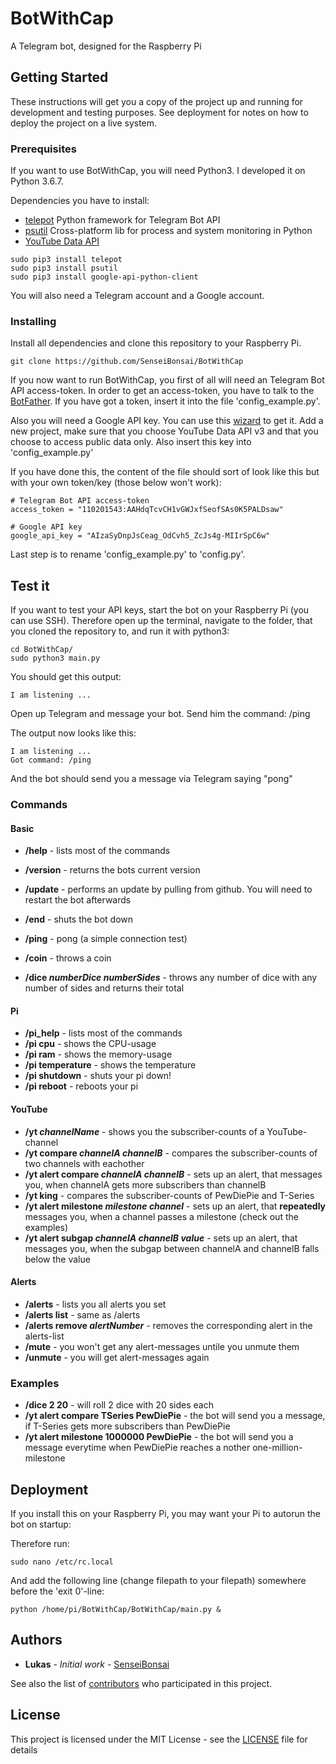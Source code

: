 # BotWithCap

A Telegram bot, designed for the Raspberry Pi

## Getting Started

These instructions will get you a copy of the project up and running for development and testing purposes. See deployment for notes on how to deploy the project on a live system.

### Prerequisites

If you want to use BotWithCap, you will need Python3. I developed it on Python 3.6.7.

Dependencies you have to install:
* [telepot](https://github.com/nickoala/telepot) Python framework for Telegram Bot API 
* [psutil](https://github.com/giampaolo/psutil) Cross-platform lib for process and system monitoring in Python
* [YouTube Data API](https://developers.google.com/youtube/v3/getting-started)


```
sudo pip3 install telepot
sudo pip3 install psutil
sudo pip3 install google-api-python-client
```

You will also need a Telegram account and a Google account.

### Installing

Install all dependencies and clone this repository to your Raspberry Pi.

```
git clone https://github.com/SenseiBonsai/BotWithCap
```

If you now want to run BotWithCap, you first of all will need an Telegram Bot API access-token. In order to get an access-token, you have to talk to the [BotFather](https://core.telegram.org/bots/#6-botfather).
If you have got a token, insert it into the file 'config_example.py'.

Also you will need a Google API key. You can use this [wizard](https://console.developers.google.com/start/api?id=youtube) to get it. Add a new project, make sure that you choose YouTube Data API v3 and that you choose to access public data only.
Also insert this key into 'config_example.py'

If you have done this, the content of the file should sort of look like this but with your own token/key (those below won't work):

```
# Telegram Bot API access-token
access_token = "110201543:AAHdqTcvCH1vGWJxfSeofSAs0K5PALDsaw"

# Google API key
google_api_key = "AIzaSyDnpJsCeag_OdCvh5_ZcJs4g-MIIrSpC6w"
```

Last step is to rename 'config_example.py' to 'config.py'.

## Test it

If you want to test your API keys, start the bot on your Raspberry Pi (you can use SSH). Therefore open up the terminal, navigate to the folder, that you cloned the repository to, and run it with python3:

```
cd BotWithCap/
sudo python3 main.py
```

You should get this output:

```
I am listening ...
```

Open up Telegram and message your bot. Send him the command: /ping

The output now looks like this:

```
I am listening ...
Got command: /ping
```

And the bot should send you a message via Telegram saying "pong"

### Commands

#### Basic
* **/help** - lists most of the commands

* **/version** - returns the bots current version
* **/update** - performs an update by pulling from github. You will need to restart the bot afterwards
* **/end** - shuts the bot down

* **/ping** - pong (a simple connection test)
* **/coin** - throws a coin
* **/dice *numberDice* *numberSides*** - throws any number of dice with any number of sides and returns their total

#### Pi
* **/pi_help** - lists most of the commands
* **/pi cpu** - shows the CPU-usage
* **/pi ram** - shows the memory-usage
* **/pi temperature** - shows the temperature
* **/pi shutdown** - shuts your pi down!
* **/pi reboot** - reboots your pi

#### YouTube
* **/yt *channelName*** - shows you the subscriber-counts of a YouTube-channel
* **/yt compare *channelA* *channelB*** - compares the subscriber-counts of two channels with eachother
* **/yt alert compare *channelA* *channelB*** - sets up an alert, that messages you, when channelA gets more subscribers than channelB
* **/yt king** - compares the subscriber-counts of PewDiePie and T-Series
* **/yt alert milestone *milestone* *channel*** - sets up an alert, that **repeatedly** messages you, when a channel passes a milestone (check out the examples)
* **/yt alert subgap *channelA* *channelB* *value*** - sets up an alert, that messages you, when the subgap between channelA and channelB falls below the value

#### Alerts
* **/alerts** - lists you all alerts you set
* **/alerts list** - same as /alerts
* **/alerts remove *alertNumber*** - removes the corresponding alert in the alerts-list
* **/mute** - you won't get any alert-messages untile you unmute them
* **/unmute** - you will get alert-messages again

### Examples
* **/dice 2 20** - will roll 2 dice with 20 sides each
* **/yt alert compare TSeries PewDiePie** - the bot will send you a message, if T-Series gets more subscribers than PewDiePie
* **/yt alert milestone 1000000 PewDiePie** - the bot will send you a message everytime when PewDiePie reaches a nother one-million-milestone

## Deployment

If you install this on your Raspberry Pi, you may want your Pi to autorun the bot on startup:

Therefore run:

```
sudo nano /etc/rc.local
```

And add the following line (change filepath to your filepath) somewhere before the 'exit 0'-line:

```
python /home/pi/BotWithCap/BotWithCap/main.py &
```

## Authors

* **Lukas** - *Initial work* - [SenseiBonsai](https://github.com/SenseiBonsai)

See also the list of [contributors](https://github.com/SenseiBonsai/BotWithCap/graphs/contributors) who participated in this project.

## License

This project is licensed under the MIT License - see the [LICENSE](LICENSE) file for details
